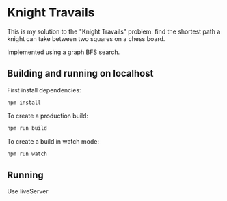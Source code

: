 # Knight Travails

This is my solution to the "Knight Travails" problem: find the shortest path a knight can take between two squares on a chess board.

Implemented using a graph BFS search.

## Building and running on localhost

First install dependencies:

```sh
npm install
```

To create a production build:

```sh
npm run build
```

To create a build in watch mode:

```sh
npm run watch
```

## Running

Use liveServer

